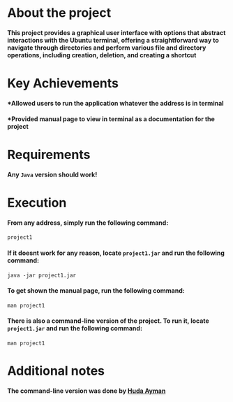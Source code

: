 # About the project
#### This project provides a graphical user interface with options that abstract interactions with the Ubuntu terminal, offering a straightforward way to navigate through directories and perform various file and directory operations, including creation, deletion, and creating a shortcut

# Key Achievements

#### *Allowed users to run the application whatever the address is in terminal
#### *Provided manual page to view in terminal as a documentation for the project

# Requirements
#### Any `Java` version should work!

# Execution
#### From any address, simply run the following command:
```
project1
```
#### If it doesnt work for any reason, locate `project1.jar` and run the following command:
```
java -jar project1.jar
```
#### To get shown the manual page, run the following command:
```
man project1
```
#### There is also a command-line version of the project. To run it, locate `project1.jar` and run the following command:
```
man project1
```

# Additional notes
#### The command-line version was done by [Huda Ayman](https://www.linkedin.com/in/huda-ayman-63a774216/)




